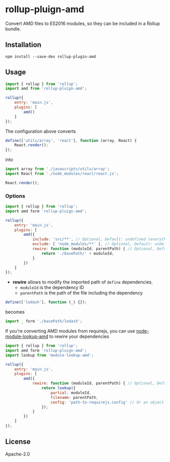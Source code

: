 # rollup-pluign-amd

Convert AMD files to ES2016 modules, so they can be included in a Rollup bundle.

## Installation

`npm install --save-dev rollup-plugin-amd`

## Usage

```js
import { rollup } from 'rollup';
import amd from 'rollup-pluign-amd';

rollup({
    entry: 'main.js',
    plugins: [
        amd()
    ]
});
```

The configuration above converts

```js
define(['utils/array', 'react'], function (array, React) {
    React.render();
});
```

into

```js
import array from './javascripts/utils/array';
import React from './node_modules/react/react.js';

React.render();
```

### Options

```js
import { rollup } from 'rollup';
import amd form 'rollup-pluign-amd';

rollup({
    entry: 'main.js',
    plugins: [
        amd({
            include: 'src/**', // Optional, Default: undefined (everything)
            exclude: [ 'node_modules/**' ], // Optional, Default: undefined (nothing)
            rewire: function (moduleId, parentPath) { // Optional, Default: false
                return './basePath/' + moduleId;
            }
        })
    ]
});
```

* __rewire__ allows to modify the imported path of `define` dependencies.
  - `moduleId` is the dependency ID
  - `parentPath` is the path of the file including the dependency

```js
define(['lodash'], function (_) {});
```

becomes

```js
import _ form './basePath/lodash';
```

If you're converting AMD modules from requirejs, you can use [node-module-lookup-amd](https://github.com/dependents/node-module-lookup-amd) to rewire your dependencies

```js
import { rollup } from 'rollup';
import amd form 'rollup-pluign-amd';
import lookup from 'module-lookup-amd';

rollup({
    entry: 'main.js',
    plugins: [
        amd({
            rewire: function (moduleId, parentPath) { // Optional, Default: false
                return lookup({
                    partial: moduleId,
                    filename: parentPath,
                    config: 'path-to-requirejs.config' // Or an object
                });
            }
        })
    ]
});
```

## License

Apache-2.0
